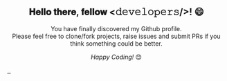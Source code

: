 <div align="center">
<h2> 𝐇𝐞𝐥𝐥𝐨 𝐭𝐡𝐞𝐫𝐞, 𝐟𝐞𝐥𝐥𝐨𝐰 <𝚍𝚎𝚟𝚎𝚕𝚘𝚙𝚎𝚛𝚜/>! 😄</h2>
</div>

<div align="center">
You have finally discovered my Github profile. <br>
Please feel free to clone/fork projects, raise issues and submit PRs if you think something could be better.<br>

<i>Happy Coding!</i> 😊
</div>

<a align="center" href="#">
  <img alt="" src="https://github-readme-stats.vercel.app/api?username=MathiasReker&show_icons=true&count_private=true&theme=merko&hide_border=true&bg_color=00000000&hide_rank=true">
  <img alt="" src="https://github-readme-stats.vercel.app/api/top-langs/?username=MathiasReker&layout=compact&hide_border=true&theme=merko&bg_color=00000000&langs_count=8">
  <img alt="" src="https://github-readme-streak-stats.herokuapp.com/?user=MathiasReker&theme=merko&hide_border=true&background=FFFFFF00">
  <br>
  <br>
</a>
